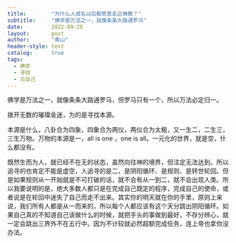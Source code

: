 ```yaml
---
title:        "为什么人成名以后都愿意走近佛教？"
subtitle:     "佛学是万法之一，就像条条大路通罗马"
date:         2022-09-25
layout:       post
author:       "青山"
header-style: text
catalog:      true
tags:
  - 佛学
  - 寻找
  - 见自己
---
```


佛学是万法之一，就像条条大路通罗马，但罗马只有一个，所以万法必定归一。

拨开无数的璀璨金迷，为的是寻找本源。

本源是什么，八卦合为四象，四象合为两仪，两仪合为太极，又一生二，二生三，三生万物。万物的本源是一，all is one ，one is all。一元化的世界，就是空，什么都没有。

既然生而为人，就已经不在无的状态，虽然向往神的境界，但注定无法达到。所以追寻的也肯定不能是虚空，人追寻的是二，是阴阳循环、是规则、是转世轮回。但是如果规则从一开始就是不可打破的话，就不会有从一到二，就不会出现人类。所以我要说明的是，绝大多数人都只是在完成自己既定的程序，完成自己的使命，或者说是在轮回中迷失了自己而走不出来。其实你的明天就在你的手里，原则上来说，我们所有人都是从一而来的，所以每个人都应该有这个天分跳出阴阳循环。如果自己真的不知道自己该做什么的时候，就把手头的事做到最好，不存分辨心，就一定会跳出三界外不在五行中。因为不计较就必然超额完成任务，连上帝也拿你没办法。